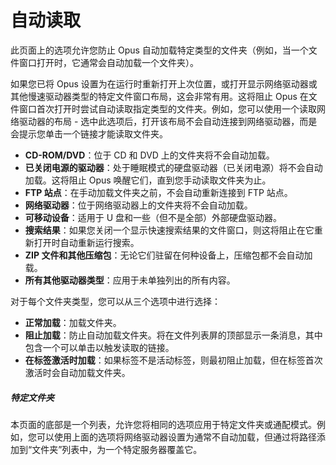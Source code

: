 # 自动读取

此页面上的选项允许您防止 Opus 自动加载特定类型的文件夹（例如，当一个文件窗口打开时，它通常会自动加载一个文件夹）。

如果您已将 Opus 设置为在运行时重新打开上次位置，或打开显示网络驱动器或其他慢速驱动器类型的特定文件窗口布局，这会非常有用。这将阻止 Opus 在文件窗口首次打开时尝试自动读取指定类型的文件夹。例如，您可以使用一个读取网络驱动器的布局 - 选中此选项后，打开该布局不会自动连接到网络驱动器，而是会提示您单击一个链接才能读取文件夹。

- **CD-ROM/DVD**：位于 CD 和 DVD 上的文件夹将不会自动加载。
- **已关闭电源的驱动器**：处于睡眠模式的硬盘驱动器（已关闭电源）将不会自动加载。这将阻止 Opus 唤醒它们，直到您手动读取文件夹为止。
- **FTP 站点**：在手动加载文件夹之前，不会自动重新连接到 FTP 站点。
- **网络驱动器**：位于网络驱动器上的文件夹将不会自动加载。
- **可移动设备**：适用于 U 盘和一些（但不是全部）外部硬盘驱动器。
- **搜索结果**：如果您关闭一个显示快速搜索结果的文件窗口，则这将阻止在它重新打开时自动重新运行搜索。
- **ZIP 文件和其他压缩包**：无论它们驻留在何种设备上，压缩包都不会自动加载。
- **所有其他驱动器类型**：应用于未单独列出的所有内容。

对于每个文件夹类型，您可以从三个选项中进行选择：

- **正常加载**：加载文件夹。
- **阻止加载**：防止自动加载文件夹。将在文件列表屏的顶部显示一条消息，其中包含一个可以单击以触发读取的链接。
- **在标签激活时加载**：如果标签不是活动标签，则最初阻止加载，但在标签首次激活时会自动加载文件夹。

##### 特定文件夹

本页面的底部是一个列表，允许您将相同的选项应用于特定文件夹或通配模式。例如，您可以使用上面的选项将网络驱动器设置为通常不自动加载，但通过将路径添加到“文件夹”列表中，为一个特定服务器覆盖它。
